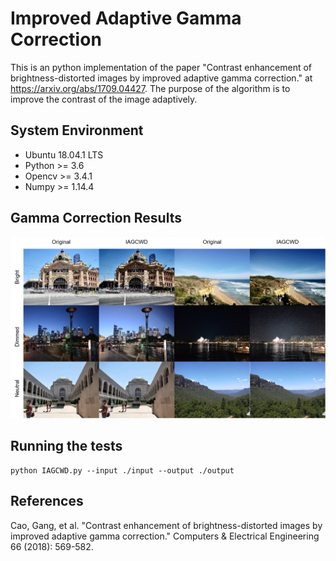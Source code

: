 # Improved Adaptive Gamma Correction
This is an python implementation of the paper "Contrast enhancement of brightness-distorted images by improved adaptive gamma correction." at https://arxiv.org/abs/1709.04427. The purpose of the algorithm is to improve the contrast of the image adaptively.

## System Environment
- Ubuntu 18.04.1 LTS
- Python >= 3.6
- Opencv >= 3.4.1
- Numpy >= 1.14.4

## Gamma Correction Results
![results](docs/img/test_results.png)

## Running the tests
```
python IAGCWD.py --input ./input --output ./output
```

## References
Cao, Gang, et al. "Contrast enhancement of brightness-distorted images by improved adaptive gamma correction." Computers & Electrical Engineering 66 (2018): 569-582.
